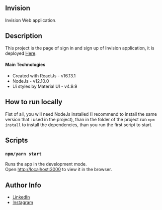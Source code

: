 ## Invision

Invision Web application.

## Description

This project is the page of sign in and sign up of Invision application, it is deployed [Here](https://brenop.github.io/Invision).

#### Main Technologies

* Created with ReactJs - v16.13.1
* NodeJs - v12.10.0
* Ui styles by Material UI - v4.9.9

## How to run locally

Fist of all, you will need NodeJs installed (I recommend to install the same version that i used in the project), than in the folder of the project run `npm install` to install the dependencies, than you run the first script to start. 

## Scripts

### `npm/yarn start`

Runs the app in the development mode.<br />
Open [http://localhost:3000](http://localhost:3000) to view it in the browser.

## Author Info

* [LinkedIn](https://www.linkedin.com/brenoperetta)
* [Instagram](https://www.instagram.com/perettabreno)
